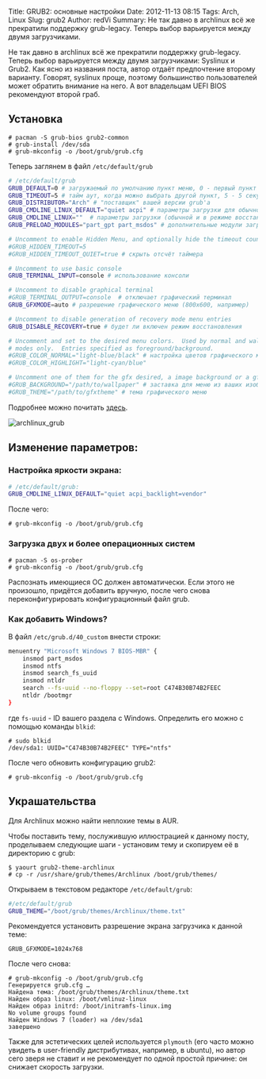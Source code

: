 Title: GRUB2: основные настройки
Date: 2012-11-13 08:15
Tags: Arch, Linux
Slug: grub2
Author: redVi
Summary: Не так давно в archlinux всё же прекратили поддержку grub-legacy. Теперь выбор варьируется между двумя загрузчиками.

Не так давно в archlinux всё же прекратили поддержку grub-legacy. Теперь выбор варьируется между двумя загрузчиками: Syslinux и Grub2. Как ясно из названия поста, автор отдаёт предпочтение второму варианту. Говорят, syslinux проще, поэтому большинство пользователей может обратить внимание на него.  А вот владельцам UEFI BIOS рекомендуют второй граб.


## Установка

```console
# pacman -S grub-bios grub2-common
# grub-install /dev/sda
# grub-mkconfig -o /boot/grub/grub.cfg
```

Теперь заглянем в файл `/etc/default/grub`

```sh
# /etc/default/grub
GRUB_DEFAULT=0 # загружаемый по умолчанию пункт меню, 0 - первый пункт
GRUB_TIMEOUT=5 # тайм аут, когда можно выбрать другой пункт, 5 - 5 секунд
GRUB_DISTRIBUTOR="Arch" # "поставщик" вашей версии grub'а
GRUB_CMDLINE_LINUX_DEFAULT="quiet acpi" # параметры загрузки для обычной загрузки
GRUB_CMDLINE_LINUX=""  # параметры загрузки (обычной и в режиме восстановления)
GRUB_PRELOAD_MODULES="part_gpt part_msdos" # дополнительные модули загрузки

# Uncomment to enable Hidden Menu, and optionally hide the timeout count
#GRUB_HIDDEN_TIMEOUT=5
#GRUB_HIDDEN_TIMEOUT_QUIET=true # скрыть отсчёт таймера

# Uncomment to use basic console
GRUB_TERMINAL_INPUT=console # использование консоли

# Uncomment to disable graphical terminal
#GRUB_TERMINAL_OUTPUT=console  # отключает графический терминал
GRUB_GFXMODE=auto # разрешение графического меню (800х600, например)

# Uncomment to disable generation of recovery mode menu entries
GRUB_DISABLE_RECOVERY=true # будет ли включен режим восстановления

# Uncomment and set to the desired menu colors.  Used by normal and wallpaper
# modes only.  Entries specified as foreground/background.
#GRUB_COLOR_NORMAL="light-blue/black" # настройка цветов графического меню
#GRUB_COLOR_HIGHLIGHT="light-cyan/blue"

# Uncomment one of them for the gfx desired, a image background or a gfxtheme
#GRUB_BACKGROUND="/path/to/wallpaper" # заставка для меню из ваших изображений
#GRUB_THEME="/path/to/gfxtheme" # тема графического меню
```

Подробнее можно почитать [здесь](http://ru.wikibooks.org/wiki/Grub_2).

![archlinux_grub](http://3.bp.blogspot.com/-_zu4gaDD3Zg/UHANztmprSI/AAAAAAAABwI/IyoemkBRr4A/s1600/Archl_Grub2.png "archlinux_grub")

## Изменение параметров:

### Настройка яркости экрана:

```sh
# /etc/default/grub:
GRUB_CMDLINE_LINUX_DEFAULT="quiet acpi_backlight=vendor"
```

После чего:

```console
# grub-mkconfig -o /boot/grub/grub.cfg
```

### Загрузка двух и более операционных систем

```console
# pacman -S os-prober
# grub-mkconfig -o /boot/grub/grub.cfg
```

Распознать имеющиеся ОС должен автоматически. Если этого не произошло, придётся
добавить вручную, после чего снова переконфигурировать конфигурационный файл
grub.

### Как добавить Windows?

В файл `/etc/grub.d/40_custom` внести строки:

```sh
menuentry "Microsoft Windows 7 BIOS-MBR" {
    insmod part_msdos
    insmod ntfs
    insmod search_fs_uuid
    insmod ntldr
    search --fs-uuid --no-floppy --set=root C474B30B74B2FEEC
    ntldr /bootmgr
}
```

где `fs-uuid` - ID вашего раздела с Windows. Определить его можно с помощью команды `blkid`:

```console
# sudo blkid
/dev/sda1: UUID="C474B30B74B2FEEC" TYPE="ntfs"
```

После чего обновить конфигурацию grub2:

```console
# grub-mkconfig -o /boot/grub/grub.cfg
```

## Украшательства

Для Archlinux можно найти неплохие темы в AUR.

Чтобы поставить тему, послужившую иллюстрацией к данному посту, проделываем следующие шаги - установим тему и скопируем её в директорию с grub:

```console
$ yaourt grub2-theme-archlinux
# cp -r /usr/share/grub/themes/Archlinux /boot/grub/themes/
```

Открываем в текстовом редакторе `/etc/default/grub`:

```sh
#/etc/default/grub
GRUB_THEME="/boot/grub/themes/Archlinux/theme.txt"
```

Рекомендуется установить разрешение экрана загрузчика к данной теме:

```
GRUB_GFXMODE=1024x768
```

После чего снова:

```console
# grub-mkconfig -o /boot/grub/grub.cfg
Генерируется grub.cfg …
Найдена тема: /boot/grub/themes/Archlinux/theme.txt
Найден образ linux: /boot/vmlinuz-linux
Найден образ initrd: /boot/initramfs-linux.img
No volume groups found
Найден Windows 7 (loader) на /dev/sda1
завершено
```

Также для эстетических целей используется `plymouth` (его часто можно увидеть в user-friendly дистрибутивах, например, в ubuntu), но автор сего зверя не ставит и не рекомендует по одной простой причине: он снижает скорость загрузки.
